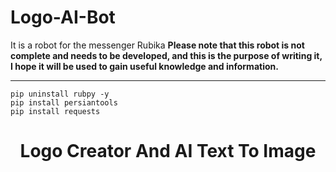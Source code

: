 # Logo-AI-Bot
It is a robot for the messenger Rubika
<b>**Please note that this robot is not complete and needs to be developed, and this is the purpose of writing it, I hope it will be used to gain useful knowledge and information.**</b>
<hr>

```
pip uninstall rubpy -y
pip install persiantools
pip install requests
```
<center><h1>Logo Creator And AI Text To Image</h1></center>

